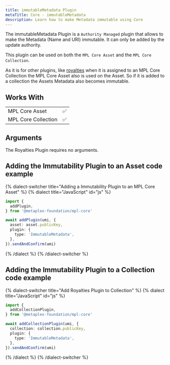 ```yaml
---
title: immutableMetadata Plugin
metaTitle: Core - immutableMetadata
description: Learn how to make Metadata immutable using Core
---
```


The immutableMetadata Plugin is a `Authority Managed` plugin that allows to make the Metadata (Name and URI) immutable. It can only be added by the update authority.

This plugin can be used on both the `MPL Core Asset` and the `MPL Core Collection`.

As it is for other plugins, like [royalties](/core/plugins/royalties) when it is assigned to an MPL Core Collection the MPL Core Asset also is used on the Asset. So if it is added to a collection the Assets Metadata also becomes immutable.

## Works With

|                     |     |
| ------------------- | --- |
| MPL Core Asset      | ✅  |
| MPL Core Collection | ✅  |

## Arguments

The Royalties Plugin requires no arguments.

## Adding the Immutability Plugin to an Asset code example

{% dialect-switcher title="Adding a Immutability Plugin to an MPL Core Asset" %}
{% dialect title="JavaScript" id="js" %}

```ts
import {
  addPlugin,
} from '@metaplex-foundation/mpl-core'

await addPlugin(umi, {
  asset: asset.publicKey,
  plugin: {
    type: 'ImmutableMetadata',
  },
}).sendAndConfirm(umi)
```

{% /dialect %}
{% /dialect-switcher %}

## Adding the Immutability Plugin to a Collection code example

{% dialect-switcher title="Add Royalties Plugin to Collection" %}
{% dialect title="JavaScript" id="js" %}

```ts
import {
  addCollectionPlugin,
} from '@metaplex-foundation/mpl-core'

await addCollectionPlugin(umi, {
  collection: collection.publicKey,
  plugin: {
    type: 'ImmutableMetadata',
  },
}).sendAndConfirm(umi)
```

{% /dialect %}
{% /dialect-switcher %}
